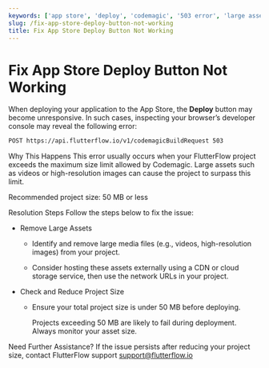 ```yaml
---
keywords: ['app store', 'deploy', 'codemagic', '503 error', 'large assets']
slug: /fix-app-store-deploy-button-not-working
title: Fix App Store Deploy Button Not Working
---
```


# Fix App Store Deploy Button Not Working

When deploying your application to the App Store, the **Deploy** button may become unresponsive. In such cases, inspecting your browser’s developer console may reveal the following error:

```bash
POST https://api.flutterflow.io/v1/codemagicBuildRequest 503
```

Why This Happens
This error usually occurs when your FlutterFlow project exceeds the maximum size limit allowed by Codemagic. Large assets such as videos or high-resolution images can cause the project to surpass this limit.

   Recommended project size: 50 MB or less

Resolution Steps
Follow the steps below to fix the issue:

   - Remove Large Assets

      - Identify and remove large media files (e.g., videos, high-resolution images) from your project.

      - Consider hosting these assets externally using a CDN or cloud storage service, then use the network URLs in your project.

   - Check and Reduce Project Size

      - Ensure your total project size is under 50 MB before deploying.

         Projects exceeding 50 MB are likely to fail during deployment. Always monitor your asset size.

Need Further Assistance?
If the issue persists after reducing your project size, contact FlutterFlow support support@flutterflow.io

